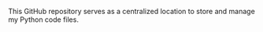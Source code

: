  This GitHub repository serves as a centralized location to store and manage my Python code files. 
